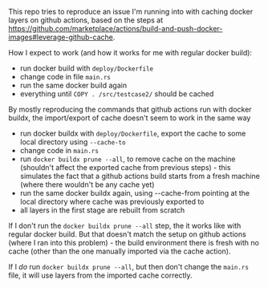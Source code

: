 This repo tries to reproduce an issue I'm running into with caching docker layers on github actions, based on the steps at https://github.com/marketplace/actions/build-and-push-docker-images#leverage-github-cache.

How I expect to work (and how it works for me with regular docker build):

- run docker build with `deploy/Dockerfile`
- change code in file `main.rs`
- run the same docker build again
- everything until `COPY . /src/testcase2/` should be cached

By mostly reproducing the commands that github actions run with docker buildx, the import/export of cache doesn't seem to work in the same way

- run docker buildx with `deploy/Dockerfile`, export the cache to some local directory using `--cache-to`
- change code in `main.rs`
- run `docker buildx prune --all`, to remove cache on the machine (shouldn't affect the exported cache from previous steps) - this simulates the fact that a github actions build starts from a fresh machine (where there wouldn't be any cache yet)
- run the same docker buildx again, using --cache-from pointing at the local directory where cache was previously exported to
- all layers in the first stage are rebuilt from scratch

If I don't run the `docker buildx prune --all` step, the it works like with regular docker build. But that doesn't match the setup on github actions (where I ran into this problem) - the build environment there is fresh with no cache (other than the one manually imported via the cache action).

If I *do* run `docker buildx prune --all`, but then don't change the `main.rs` file, it will use layers from the imported cache correctly.